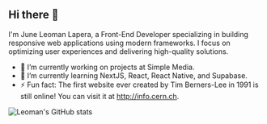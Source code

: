 ## Hi there 👋

I'm June Leoman Lapera, a Front-End Developer specializing in building responsive web applications using modern frameworks. I focus on optimizing user experiences and delivering high-quality solutions.

- 🔭 I’m currently working on projects at Simple Media.
- 🌱 I’m currently learning NextJS, React, React Native, and Supabase.
- ⚡ Fun fact: The first website ever created by Tim Berners-Lee in 1991 is still online! You can visit it at <a href="http://info.cern.ch" target="_blank">http://info.cern.ch</a>.

![Leoman's GitHub stats](https://github-readme-stats-vert-psi-35.vercel.app/api?username=leomanlapera&show_icons=true)

<!--
**leomanlapera/leomanlapera** is a ✨ _special_ ✨ repository because its `README.md` (this file) appears on your GitHub profile.

Here are some ideas to get you started:

- 🔭 I’m currently working on ...
- 🌱 I’m currently learning ...
- 👯 I’m looking to collaborate on ...
- 🤔 I’m looking for help with ...
- 💬 Ask me about ...
- 📫 How to reach me: ...
- 😄 Pronouns: ...
- ⚡ Fun fact: ...
-->
